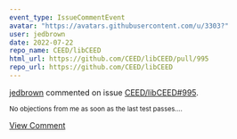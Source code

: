 ```yaml
---
event_type: IssueCommentEvent
avatar: "https://avatars.githubusercontent.com/u/3303?"
user: jedbrown
date: 2022-07-22
repo_name: CEED/libCEED
html_url: https://github.com/CEED/libCEED/pull/995
repo_url: https://github.com/CEED/libCEED
---
```


<a href='https://github.com/jedbrown' target='_blank'>jedbrown</a> commented on issue <a href='https://github.com/CEED/libCEED/pull/995' target='_blank'>CEED/libCEED#995</a>.

<small>No objections from me as soon as the last test passes....</small>

<a href='https://github.com/CEED/libCEED/pull/995' target='_blank'>View Comment</a>